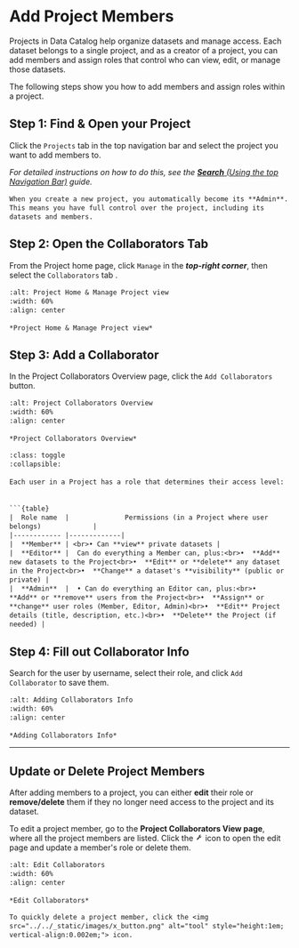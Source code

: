# Add Project Members

Projects in Data Catalog help organize datasets and manage access. Each dataset belongs to a single project, and as a creator of a project, you can add members and assign roles that control who can view, edit, or manage those datasets.

The following steps show you how to add members and assign roles within a project.

## Step 1: Find & Open your Project
Click the `Projects` tab in the top navigation bar and select the project you want to add members to.

_For detailed instructions on how to do this, see the [**Search** (Using the top Navigation Bar)](this_is_the_Navigation_bar_Search_reference_point) guide._


```{note}
When you create a new project, you automatically become its **Admin**. This means you have full control over the project, including its datasets and members.
```


## Step 2: Open the Collaborators Tab
From the Project home page, click `Manage` in the ***top-right corner***, then select the `Collaborators` tab .

```{figure} ../../_static/images/project_collaborators_comb.png
:alt: Project Home & Manage Project view
:width: 60%
:align: center

*Project Home & Manage Project view*

```


## Step 3: Add a Collaborator
In the Project Collaborators Overview page, click the `Add Collaborators` button.


```{figure} ../../_static/images/project_collaborators_view.png
:alt: Project Collaborators Overview
:width: 60%
:align: center

*Project Collaborators Overview*

```


```{admonition} Roles & Permissions
:class: toggle
:collapsible:

Each user in a Project has a role that determines their access level:


```{table}
|  Role name  |              Permissions (in a Project where user belongs)             |
|------------ |-------------|
|  **Member** | <br>• Can **view** private datasets |
|  **Editor** |  Can do everything a Member can, plus:<br>•  **Add** new datasets to the Project<br>•  **Edit** or **delete** any dataset in the Project<br>•  **Change** a dataset's **visibility** (public or private) |
|  **Admin**  |  • Can do everything an Editor can, plus:<br>•  **Add** or **remove** users from the Project<br>•  **Assign** or **change** user roles (Member, Editor, Admin)<br>•  **Edit** Project details (title, description, etc.)<br>•  **Delete** the Project (if needed) |

```


## Step 4: Fill out Collaborator Info
Search for the user by username, select their role, and click `Add Collaborator` to save them.

```{figure} ../../_static/images/project_add_collaborators_view.png
:alt: Adding Collaborators Info
:width: 60%
:align: center

*Adding Collaborators Info*

```


---------------------------------


## Update or Delete Project Members

After adding members to a project, you can either **edit** their role or **remove/delete** them if they no longer need access to the project and its dataset.

To edit a project member, go to the **Project Collaborators View page**, where all the project members are listed. Click the <img src="../../_static/images/tool.png" alt="tool" style="height:1em; vertical-align:0.002em;"> icon to open the edit page and update a member's role or delete them.


```{figure} ../../_static/images/Project_collaborators_view_after1.png
:alt: Edit Collaborators
:width: 60%
:align: center

*Edit Collaborators*
```

```{tip}
To quickly delete a project member, click the <img src="../../_static/images/x_button.png" alt="tool" style="height:1em; vertical-align:0.002em;"> icon.
```


